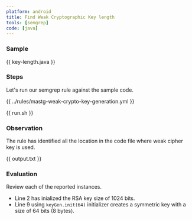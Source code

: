 ```yaml
---
platform: android
title: Find Weak Cryptographic Key length 
tools: [semgrep]
code: [java]
---
```


### Sample

{{ key-length.java }}

### Steps

Let's run our semgrep rule against the sample code.

{{ ../rules/mastg-weak-crypto-key-generation.yml }}

{{ run.sh }}

### Observation

The rule has identified all the location in the code file where weak cipher key is used.

{{ output.txt }}

### Evaluation

Review each of the reported instances.

- Line 2 has inialized the RSA key size of 1024 bits.
- Line 9 using `keyGen.init(64)` initializer creates a symmetric key with a size of 64 bits (8 bytes).